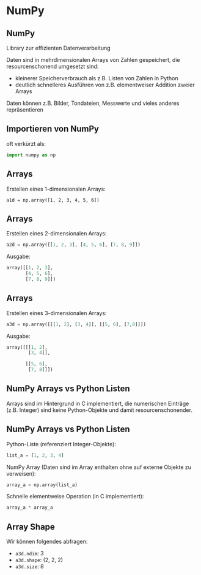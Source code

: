 # NumPy

## NumPy

Library zur effizienten Datenverarbeitung

Daten sind in mehrdimensionalen Arrays von Zahlen gespeichert, die resourcenschonend umgesetzt sind:

- kleinerer Speicherverbrauch als z.B. Listen von Zahlen in Python
- deutlich schnelleres Ausführen von z.B. elementweiser Addition zweier Arrays

Daten können z.B. Bilder, Tondateien, Messwerte und vieles anderes repräsentieren

## Importieren von NumPy

oft verkürzt als:

```python
import numpy as np
```

## Arrays

Erstellen eines 1-dimensionalen Arrays:

```
a1d = np.array([1, 2, 3, 4, 5, 6])
```

## Arrays

Erstellen eines 2-dimensionalen Arrays:

```py
a2d = np.array([[1, 2, 3], [4, 5, 6], [7, 8, 9]])
```

Ausgabe:

```py
array([[1, 2, 3],
       [4, 5, 6],
       [7, 8, 9]])
```

## Arrays

Erstellen eines 3-dimensionalen Arrays:

```py
a3d = np.array([[[1, 2], [3, 4]], [[5, 6], [7,8]]])
```

Ausgabe:

```py
array([[[1, 2],
        [3, 4]],

       [[5, 6],
        [7, 8]]])
```

## NumPy Arrays vs Python Listen

Arrays sind im Hintergrund in C implementiert, die numerischen Einträge (z.B. Integer) sind keine Python-Objekte und damit resourcenschonender.

## NumPy Arrays vs Python Listen

Python-Liste (referenziert Integer-Objekte):

```py
list_a = [1, 2, 3, 4]
```

NumPy Array (Daten sind im Array enthalten ohne auf externe Objekte zu verweisen):

```py
array_a = np.array(list_a)
```

Schnelle elementweise Operation (in C implementiert):

```py
array_a * array_a
```

## Array Shape

Wir können folgendes abfragen:

- `a3d.ndim`: 3
- `a3d.shape`: (2, 2, 2)
- `a3d.size`: 8
